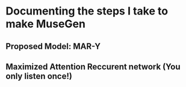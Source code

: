 # Documenting the steps I take to make MuseGen

## Proposed Model: MAR-Y
## Maximized Attention Reccurent network (You only listen once!)


